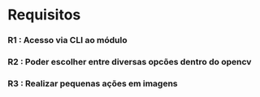 # Requisitos

### R1 : Acesso via CLI ao módulo 
### R2 : Poder escolher entre diversas opcões dentro do opencv
### R3 : Realizar pequenas ações em imagens

